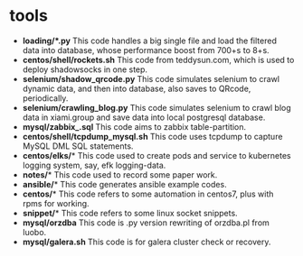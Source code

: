 # tools

- **loading/*.py**
This code handles a big single file and load the filtered data into database, whose performance boost from 700+s to 8+s.
- **centos/shell/rockets.sh**
This code from teddysun.com, which is used to deploy shadowsocks in one step.
- **selenium/shadow_qrcode.py**
This code simulates selenium to crawl dynamic data, and then into database, also saves to QRcode, periodically.
- **selenium/crawling_blog.py**
This code simulates selenium to crawl blog data in xiami.group and save data into local postgresql database.
- **mysql/zabbix_.sql**
This code aims to zabbix table-partition.
- **centos/shell/tcpdump_mysql.sh**
This code uses tcpdump to capture MySQL DML SQL statements.
- **centos/elks/***
This code used to create pods and service to kubernetes logging system, say, efk logging-data.
- **notes/***
This code used to record some paper work.
- **ansible/***
This code generates ansible example codes.
- **centos/***
This code refers to some automation in centos7, plus with rpms for working.
- **snippet/***
This code refers to some linux socket snippets.
- **mysql/orzdba**
This code is .py version rewriting of orzdba.pl from luobo.
- **mysql/galera.sh**
This code is for galera cluster check or recovery.
